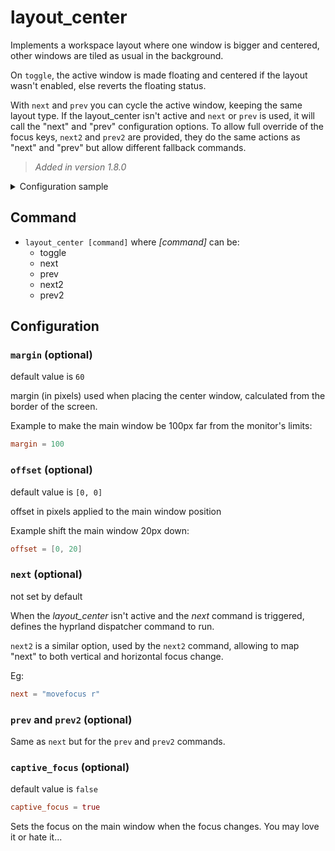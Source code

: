 # layout_center

Implements a workspace layout where one window is bigger and centered,
other windows are tiled as usual in the background.

On `toggle`, the active window is made floating and centered if the layout wasn't enabled, else reverts the floating status.

With `next` and `prev` you can cycle the active window, keeping the same layout type.
If the layout_center isn't active and `next` or `prev` is used, it will call the "next" and "prev" configuration options.
To allow full override of the focus keys, `next2` and `prev2` are provided, they do the same actions as "next" and "prev" but allow different fallback commands.

> _Added in version 1.8.0_

<details>
<summary>Configuration sample</summary>
```toml
[layout_center]
margin = 60
offset = [0, 30]
next = "movefocus r"
prev = "movefocus l"
next2 = "movefocus d"
prev2 = "movefocus u"
```

using the following in `hyprland.conf`:
```sh
bind = $mainMod, M, exec, pypr layout_center toggle # toggle the layout
## focus change keys
bind = $mainMod, left, exec, pypr layout_center prev
bind = $mainMod, right, exec, pypr layout_center next
bind = $mainMod, up, exec, pypr layout_center prev2
bind = $mainMod, down, exec, pypr layout_center next2
```

You can completely ignore `next2` and `prev2` if you are allowing focus change (when the layout is enabled) in a single direction, eg:

```sh
bind = $mainMod, up, movefocus, u
bind = $mainMod, down, movefocus, d
```

</details>


## Command

- `layout_center [command]` where *[command]* can be:
  - toggle
  - next
  - prev
  - next2
  - prev2

## Configuration

### `margin` (optional)

default value is `60`

margin (in pixels) used when placing the center window, calculated from the border of the screen.

Example to make the main window be 100px far from the monitor's limits:
```toml
margin = 100
```

### `offset` (optional)

default value is `[0, 0]`

offset in pixels applied to the main window position

Example shift the main window 20px down:
```toml
offset = [0, 20]
```

### `next` (optional)

not set by default

When the *layout_center* isn't active and the *next* command is triggered, defines the hyprland dispatcher command to run.

`next2` is a similar option, used by the `next2` command, allowing to map "next" to both vertical and horizontal focus change.

Eg:
```toml
next = "movefocus r"
```

### `prev` and `prev2` (optional)

Same as `next` but for the `prev` and `prev2` commands.


### `captive_focus` (optional)

default value is `false`

```toml
captive_focus = true
```

Sets the focus on the main window when the focus changes.
You may love it or hate it...

